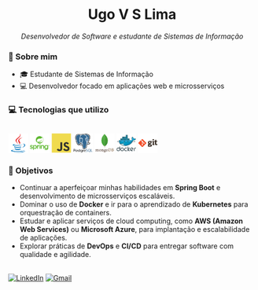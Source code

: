<h1 align="center">Ugo V S Lima</h1>

<p align="center"><em>Desenvolvedor de Software e estudante de Sistemas de Informação</em></p>

### 📌 Sobre mim

- 🎓 Estudante de Sistemas de Informação  
- 💻 Desenvolvedor focado em aplicações web e microsserviços  

### 💻 Tecnologias que utilizo

<div style="margin-top: 2rem;">
  <img src="https://raw.githubusercontent.com/devicons/devicon/master/icons/java/java-original.svg" alt="java" width="40" height="40"/>
  <img src="https://raw.githubusercontent.com/devicons/devicon/master/icons/spring/spring-original-wordmark.svg" alt="spring boot" width="40" height="40"/>
  <img src="https://raw.githubusercontent.com/devicons/devicon/master/icons/javascript/javascript-original.svg" alt="javascript" width="40" height="40"/>
  <img src="https://raw.githubusercontent.com/devicons/devicon/master/icons/postgresql/postgresql-original-wordmark.svg" alt="sql" width="40" height="40"/>
  <img src="https://raw.githubusercontent.com/devicons/devicon/master/icons/mongodb/mongodb-original-wordmark.svg" alt="mongodb" width="40" height="40"/>
  <img src="https://raw.githubusercontent.com/devicons/devicon/master/icons/docker/docker-original-wordmark.svg" alt="docker" width="40" height="40"/>
  <img src="https://raw.githubusercontent.com/devicons/devicon/master/icons/git/git-original-wordmark.svg" alt="git" width="40" height="40"/>
</div>

### 🎯 Objetivos

- Continuar a aperfeiçoar minhas habilidades em **Spring Boot** e desenvolvimento de microsserviços escaláveis.  
- Dominar o uso de **Docker** e ir para o aprendizado de **Kubernetes** para orquestração de containers.
- Estudar e aplicar serviços de cloud computing, como **AWS (Amazon Web Services)** ou **Microsoft Azure**, para implantação e escalabilidade de aplicações.  
- Explorar práticas de **DevOps** e **CI/CD** para entregar software com qualidade e agilidade.  

<br>

<div> 
  <a href="https://linkedin.com/in/ugovslima/" target="_blank" rel="noopener noreferrer"><img src="https://img.shields.io/badge/-LinkedIn-%230077B5?style=for-the-badge&logo=linkedin&logoColor=white" alt="LinkedIn"></a>
  <a href="mailto:ugovslima@gmail.com" target="_blank" rel="noopener noreferrer"><img src="https://img.shields.io/badge/Gmail-D14836?style=for-the-badge&logo=gmail&logoColor=white" alt="Gmail"></a> 
</div>
